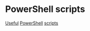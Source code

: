 # PowerShell scripts

[Useful](https://github.com/fleschutz/PowerShell) [PowerShell](https://www.pdq.com/blog/top-powershell-commands-to-know/) [scripts](https://stackify.com/powershell-commands-every-developer-should-know/)
